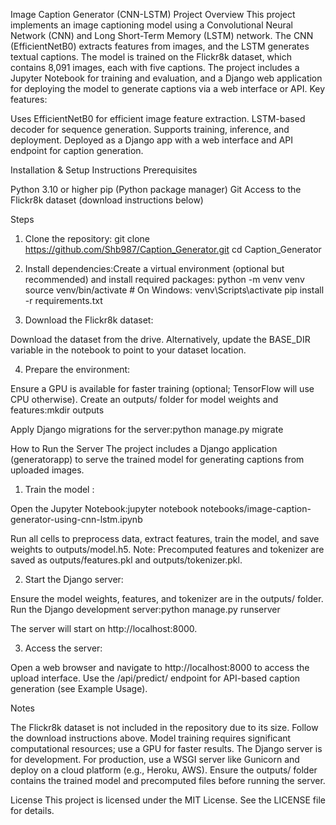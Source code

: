 Image Caption Generator (CNN-LSTM)
Project Overview
This project implements an image captioning model using a Convolutional Neural Network (CNN) and Long Short-Term Memory (LSTM) network. The CNN (EfficientNetB0) extracts features from images, and the LSTM generates textual captions. The model is trained on the Flickr8k dataset, which contains 8,091 images, each with five captions. The project includes a Jupyter Notebook for training and evaluation, and a Django web application for deploying the model to generate captions via a web interface or API.
Key features:

Uses EfficientNetB0 for efficient image feature extraction.
LSTM-based decoder for sequence generation.
Supports training, inference, and deployment.
Deployed as a Django app with a web interface and API endpoint for caption generation.

Installation & Setup Instructions
Prerequisites

Python 3.10  or higher
pip (Python package manager)
Git
Access to the Flickr8k dataset (download instructions below)

Steps 

1. Clone the repository:
git clone https://github.com/Shb987/Caption_Generator.git
cd Caption_Generator


2. Install dependencies:Create a virtual environment (optional but recommended) and install required packages:
python -m venv venv
source venv/bin/activate  # On Windows: venv\Scripts\activate
pip install -r requirements.txt



3. Download the Flickr8k dataset:

Download the dataset from the drive.
Alternatively, update the BASE_DIR variable in the notebook to point to your dataset location.


4. Prepare the environment:

Ensure a GPU is available for faster training (optional; TensorFlow will use CPU otherwise).
Create an outputs/ folder for model weights and features:mkdir outputs


Apply Django migrations for the server:python manage.py migrate





How to Run the Server
The project includes a Django application (generatorapp) to serve the trained model for generating captions from uploaded images.

1. Train the model :

Open the Jupyter Notebook:jupyter notebook notebooks/image-caption-generator-using-cnn-lstm.ipynb


Run all cells to preprocess data, extract features, train the model, and save weights to outputs/model.h5.
Note: Precomputed features and tokenizer are saved as outputs/features.pkl and outputs/tokenizer.pkl.


2. Start the Django server:

Ensure the model weights, features, and tokenizer are in the outputs/ folder.
Run the Django development server:python manage.py runserver


The server will start on http://localhost:8000.


3. Access the server:

Open a web browser and navigate to http://localhost:8000 to access the upload interface.
Use the /api/predict/ endpoint for API-based caption generation (see Example Usage).







Notes

The Flickr8k dataset is not included in the repository due to its size. Follow the download instructions above.
Model training requires significant computational resources; use a GPU for faster results.
The Django server is for development. For production, use a WSGI server like Gunicorn and deploy on a cloud platform (e.g., Heroku, AWS).
Ensure the outputs/ folder contains the trained model and precomputed files before running the server.

License
This project is licensed under the MIT License. See the LICENSE file for details.
